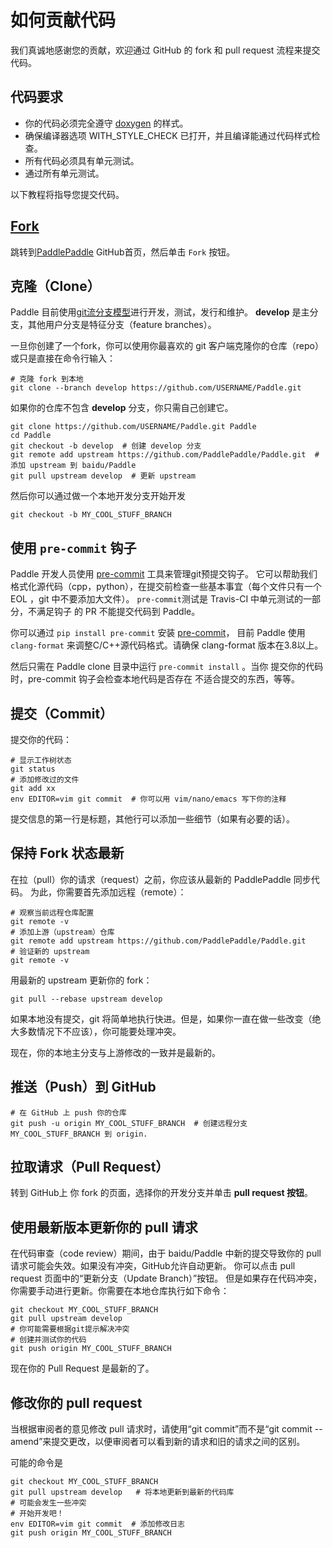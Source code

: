 # 如何贡献代码

我们真诚地感谢您的贡献，欢迎通过 GitHub 的 fork 和 pull request 流程来提交代码。
 
## 代码要求
- 你的代码必须完全遵守 [doxygen](http://www.stack.nl/~dimitri/doxygen/) 的样式。
- 确保编译器选项 WITH\_STYLE\_CHECK 已打开，并且编译能通过代码样式检查。
- 所有代码必须具有单元测试。
- 通过所有单元测试。

以下教程将指导您提交代码。
 
## [Fork](https://help.github.com/articles/fork-a-repo/)
 
跳转到[PaddlePaddle](https://github.com/PaddlePaddle/Paddle) GitHub首页，然后单击 `Fork` 按钮。

## 克隆（Clone）

Paddle 目前使用[git流分支模型](http://nvie.com/posts/a-successful-git-branching-model/)进行开发，测试，发行和维护。
**develop** 是主分支，其他用户分支是特征分支（feature branches）。

一旦你创建了一个fork，你可以使用你最喜欢的 git 客户端克隆你的仓库（repo）或只是直接在命令行输入：

```shell
# 克隆 fork 到本地
git clone --branch develop https://github.com/USERNAME/Paddle.git
```
如果你的仓库不包含 **develop** 分支，你只需自己创建它。

```shell
git clone https://github.com/USERNAME/Paddle.git Paddle
cd Paddle
git checkout -b develop  # 创建 develop 分支
git remote add upstream https://github.com/PaddlePaddle/Paddle.git  # 添加 upstream 到 baidu/Paddle
git pull upstream develop  # 更新 upstream
```

然后你可以通过做一个本地开发分支开始开发

```shell
git checkout -b MY_COOL_STUFF_BRANCH
```

## 使用 `pre-commit` 钩子

Paddle 开发人员使用 [pre-commit](http://pre-commit.com/) 工具来管理git预提交钩子。 它可以帮助我们格式化源代码（cpp，python），在提交前检查一些基本事宜（每个文件只有一个 EOL 
，git 中不要添加大文件）。 `pre-commit`测试是 Travis-CI 中单元测试的一部分，不满足钩子
的 PR 不能提交代码到 Paddle。

你可以通过 `pip install pre-commit` 安装 [pre-commit](http://pre-commit.com/)，
目前 Paddle 使用 `clang-format` 来调整C/C++源代码格式。请确保 clang-format 版本在3.8以上。

然后只需在 Paddle clone 目录中运行 `pre-commit install` 。当你
提交你的代码时，pre-commit 钩子会检查本地代码是否存在
不适合提交的东西，等等。

## 提交（Commit）

提交你的代码：

```shell
# 显示工作树状态
git status
# 添加修改过的文件
git add xx
env EDITOR=vim git commit  # 你可以用 vim/nano/emacs 写下你的注释
```
提交信息的第一行是标题，其他行可以添加一些细节（如果有必要的话）。

## 保持 Fork 状态最新

在拉（pull）你的请求（request）之前，你应该从最新的 PaddlePaddle 同步代码。
为此，你需要首先添加远程（remote）：

```shell
# 观察当前远程仓库配置
git remote -v
# 添加上游（upstream）仓库
git remote add upstream https://github.com/PaddlePaddle/Paddle.git
# 验证新的 upstream
git remote -v
```

用最新的 upstream 更新你的 fork：

```shell
git pull --rebase upstream develop
```
如果本地没有提交，git 将简单地执行快进。但是，如果你一直在做一些改变（绝大多数情况下不应该），你可能要处理冲突。

现在，你的本地主分支与上游修改的一致并是最新的。

## 推送（Push）到 GitHub

```shell
# 在 GitHub 上 push 你的仓库
git push -u origin MY_COOL_STUFF_BRANCH  # 创建远程分支 MY_COOL_STUFF_BRANCH 到 origin.
```

## 拉取请求（Pull Request）

转到 GitHub上 你 fork 的页面，选择你的开发分支并单击 **pull request 按钮**。

## 使用最新版本更新你的 pull 请求

在代码审查（code review）期间，由于 baidu/Paddle 中新的提交导致你的 pull 请求可能会失效。如果没有冲突，GitHub允许自动更新。 你可以点击 pull request 页面中的“更新分支（Update Branch）”按钮。 但是如果存在代码冲突，你需要手动进行更新。你需要在本地仓库执行如下命令：

```shell
git checkout MY_COOL_STUFF_BRANCH
git pull upstream develop
# 你可能需要根据git提示解决冲突
# 创建并测试你的代码
git push origin MY_COOL_STUFF_BRANCH
```
现在你的 Pull Request 是最新的了。

## 修改你的 pull request

当根据审阅者的意见修改 pull 请求时，请使用“git commit”而不是“git commit --amend”来提交更改，以便审阅者可以看到新的请求和旧的请求之间的区别。

可能的命令是

```shell
git checkout MY_COOL_STUFF_BRANCH
git pull upstream develop   # 将本地更新到最新的代码库
# 可能会发生一些冲突
# 开始开发吧！
env EDITOR=vim git commit  # 添加修改日志
git push origin MY_COOL_STUFF_BRANCH
```

